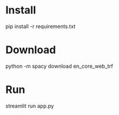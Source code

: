 # Install
pip install -r requirements.txt

# Download
python -m spacy download en_core_web_trf

# Run
streamlit run app.py